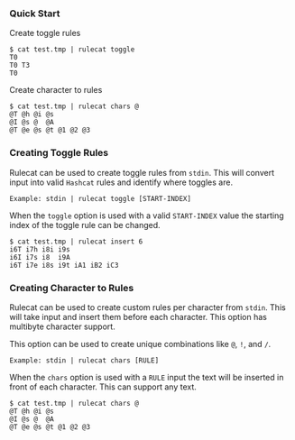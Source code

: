 ### Quick Start
Create toggle rules
```
$ cat test.tmp | rulecat toggle
T0
T0 T3
T0
```
Create character to rules
```
$ cat test.tmp | rulecat chars @
@T @h @i @s
@I @s @  @A
@T @e @s @t @1 @2 @3
```

### Creating Toggle Rules
Rulecat can be used to create toggle rules from `stdin`. This will convert
input into valid `Hashcat` rules and identify where toggles are.
```
Example: stdin | rulecat toggle [START-INDEX]
```

When the `toggle` option is used with a valid `START-INDEX` value the starting
index of the toggle rule can be changed.
```
$ cat test.tmp | rulecat insert 6
i6T i7h i8i i9s
i6I i7s i8  i9A
i6T i7e i8s i9t iA1 iB2 iC3
```

### Creating Character to Rules
Rulecat can be used to create custom rules per character from `stdin`. This
will take input and insert them before each character. This option has
multibyte character support.

This option can be used to create unique combinations like `@`, `!`, and `/`.
```
Example: stdin | rulecat chars [RULE]
```

When the `chars` option is used with a `RULE` input the text will be inserted
in front of each character. This can support any text.
```
$ cat test.tmp | rulecat chars @
@T @h @i @s
@I @s @  @A
@T @e @s @t @1 @2 @3
```
